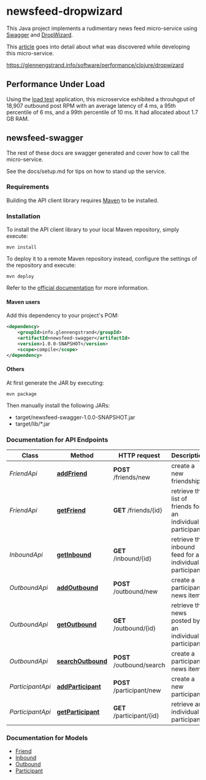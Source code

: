 # newsfeed-dropwizard

This Java project implements a rudimentary news feed micro-service using [Swagger](http://swagger.io/) and [DropWizard](http://www.dropwizard.io/1.0.5/docs/).

This [article](https://glennengstrand.info/media/dropwizard.pdf) goes into detail about what was discovered while developing this micro-service.

https://glennengstrand.info/software/performance/clojure/dropwizard

## Performance Under Load

Using the [load test](https://github.com/gengstrand/clojure-news-feed/tree/master/client/load) application, this microservice exhibited a throuhgput of 18,907 outbound post RPM with an average latency of 4 ms, a 95th percentile of 6 ms, and a 99th percentile of 10 ms. It had allocated about 1.7 GB RAM.

## newsfeed-swagger

The rest of these docs are swagger generated and cover how to call the micro-service.

See the docs/setup.md for tips on how to stand up the service.

### Requirements

Building the API client library requires [Maven](https://maven.apache.org/) to be installed.

### Installation

To install the API client library to your local Maven repository, simply execute:

```shell
mvn install
```

To deploy it to a remote Maven repository instead, configure the settings of the repository and execute:

```shell
mvn deploy
```

Refer to the [official documentation](https://maven.apache.org/plugins/maven-deploy-plugin/usage.html) for more information.

#### Maven users

Add this dependency to your project's POM:

```xml
<dependency>
    <groupId>info.glennengstrand</groupId>
    <artifactId>newsfeed-swagger</artifactId>
    <version>1.0.0-SNAPSHOT</version>
    <scope>compile</scope>
</dependency>
```

#### Others

At first generate the JAR by executing:

    mvn package

Then manually install the following JARs:

* target/newsfeed-swagger-1.0.0-SNAPSHOT.jar
* target/lib/*.jar

### Documentation for API Endpoints

Class | Method | HTTP request | Description
------------ | ------------- | ------------- | -------------
*FriendApi* | [**addFriend**](docs/FriendApi.md#addFriend) | **POST** /friends/new | create a new friendship
*FriendApi* | [**getFriend**](docs/FriendApi.md#getFriend) | **GET** /friends/{id} | retrieve the list of friends for an individual participant
*InboundApi* | [**getInbound**](docs/InboundApi.md#getInbound) | **GET** /inbound/{id} | retrieve the inbound feed for an individual participant
*OutboundApi* | [**addOutbound**](docs/OutboundApi.md#addOutbound) | **POST** /outbound/new | create a participant news item
*OutboundApi* | [**getOutbound**](docs/OutboundApi.md#getOutbound) | **GET** /outbound/{id} | retrieve the news posted by an individual participant
*OutboundApi* | [**searchOutbound**](docs/OutboundApi.md#searchOutbound) | **POST** /outbound/search | create a participant news item
*ParticipantApi* | [**addParticipant**](docs/ParticipantApi.md#addParticipant) | **POST** /participant/new | create a new participant
*ParticipantApi* | [**getParticipant**](docs/ParticipantApi.md#getParticipant) | **GET** /participant/{id} | retrieve an individual participant


### Documentation for Models

 - [Friend](docs/Friend.md)
 - [Inbound](docs/Inbound.md)
 - [Outbound](docs/Outbound.md)
 - [Participant](docs/Participant.md)


